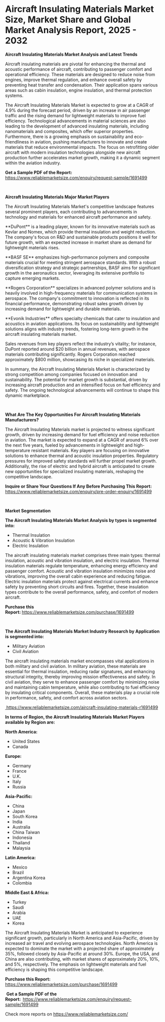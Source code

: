 <p><h1>Aircraft Insulating Materials Market Size, Market Share and Global Market Analysis Report, 2025 - 2032</h1></p><p><strong>Aircraft Insulating Materials Market Analysis and Latest Trends</strong></p>
<p><p>Aircraft insulating materials are pivotal for enhancing the thermal and acoustic performance of aircraft, contributing to passenger comfort and operational efficiency. These materials are designed to reduce noise from engines, improve thermal regulation, and enhance overall safety by preventing heat transfer and condensation. Their application spans various areas such as cabin insulation, engine insulation, and thermal protection systems.</p><p>The Aircraft Insulating Materials Market is expected to grow at a CAGR of 4.9% during the forecast period, driven by an increase in air passenger traffic and the rising demand for lightweight materials to improve fuel efficiency. Technological advancements in material sciences are also leading to the development of advanced insulating materials, including nanomaterials and composites, which offer superior properties. Furthermore, there is a growing emphasis on sustainability and eco-friendliness in aviation, pushing manufacturers to innovate and create materials that reduce environmental impacts. The focus on retrofitting older aircraft with modern insulation technologies alongside new aircraft production further accelerates market growth, making it a dynamic segment within the aviation industry.</p></p>
<p><strong>Get a Sample PDF of the Report:&nbsp;</strong> <a href="https://www.reliablemarketsize.com/enquiry/request-sample/1691499?utm_campaign=1766&utm_medium=2&utm_source=Github&utm_content=ia&utm_term=07012025&utm_id=aircraft-insulating-materials">https://www.reliablemarketsize.com/enquiry/request-sample/1691499</a></p>
<p>&nbsp;</p>
<p><strong>Aircraft Insulating Materials Major Market Players</strong></p>
<p><p>The Aircraft Insulating Materials Market's competitive landscape features several prominent players, each contributing to advancements in technology and materials for enhanced aircraft performance and safety. </p><p>**DuPont** is a leading player, known for its innovative materials such as Kevlar and Nomex, which provide thermal insulation and weight reduction. The company's focus on R&D and sustainable products positions it well for future growth, with an expected increase in market share as demand for lightweight materials rises.</p><p>**BASF SE** emphasizes high-performance polymers and composite materials crucial for meeting stringent aerospace standards. With a robust diversification strategy and strategic partnerships, BASF aims for significant growth in the aeronautics sector, leveraging its extensive portfolio to capture emerging markets.</p><p>**Rogers Corporation** specializes in advanced polymer solutions and is heavily involved in high-frequency materials for communication systems in aerospace. The company's commitment to innovation is reflected in its financial performance, demonstrating robust sales growth driven by increasing demand for lightweight and durable materials.</p><p>**Evonik Industries** offers specialty chemicals that cater to insulation and acoustics in aviation applications. Its focus on sustainability and lightweight solutions aligns with industry trends, fostering long-term growth in the aircraft insulating materials market.</p><p>Sales revenues from key players reflect the industry’s vitality; for instance, DuPont reported around $20 billion in annual revenues, with aerospace materials contributing significantly. Rogers Corporation reached approximately $800 million, showcasing its niche in specialized materials.</p><p>In summary, the Aircraft Insulating Materials Market is characterized by strong competition among companies focused on innovation and sustainability. The potential for market growth is substantial, driven by increasing aircraft production and an intensified focus on fuel efficiency and safety. The ongoing technological advancements will continue to shape this dynamic marketplace.</p></p>
<p>&nbsp;</p>
<p><strong>What Are The Key Opportunities For Aircraft Insulating Materials Manufacturers?</strong></p>
<p><p>The Aircraft Insulating Materials market is projected to witness significant growth, driven by increasing demand for fuel efficiency and noise reduction in aviation. The market is expected to expand at a CAGR of around 6% over the next five years, fueled by advancements in lightweight and high-temperature resistant materials. Key players are focusing on innovative solutions to enhance thermal and acoustic insulation properties. Regulatory pressures for improved safety standards will further propel market growth. Additionally, the rise of electric and hybrid aircraft is anticipated to create new opportunities for specialized insulating materials, reshaping the competitive landscape.</p></p>
<p><strong>Inquire or Share Your Questions If Any Before Purchasing This Report:</strong> <a href="https://www.reliablemarketsize.com/enquiry/pre-order-enquiry/1691499?utm_campaign=1766&utm_medium=2&utm_source=Github&utm_content=ia&utm_term=07012025&utm_id=aircraft-insulating-materials">https://www.reliablemarketsize.com/enquiry/pre-order-enquiry/1691499</a></p>
<p>&nbsp;</p>
<p><strong>Market Segmentation</strong></p>
<p><strong>The Aircraft Insulating Materials Market Analysis by types is segmented into:</strong></p>
<p><ul><li>Thermal Insulation</li><li>Acoustic & Vibration Insulation</li><li>Electric Insulation</li></ul></p>
<p><p>The aircraft insulating materials market comprises three main types: thermal insulation, acoustic and vibration insulation, and electric insulation. Thermal insulation materials regulate temperature, enhancing energy efficiency and passenger comfort. Acoustic and vibration insulation minimizes noise and vibrations, improving the overall cabin experience and reducing fatigue. Electric insulation materials protect against electrical currents and enhance safety by preventing short circuits and fires. Together, these insulation types contribute to the overall performance, safety, and comfort of modern aircraft.</p></p>
<p><strong>Purchase this Report:&nbsp;</strong><a href="https://www.reliablemarketsize.com/purchase/1691499?utm_campaign=1766&utm_medium=2&utm_source=Github&utm_content=ia&utm_term=07012025&utm_id=aircraft-insulating-materials">https://www.reliablemarketsize.com/purchase/1691499</a></p>
<p>&nbsp;</p>
<p><strong>The Aircraft Insulating Materials Market Industry Research by Application is segmented into:</strong></p>
<p><ul><li>Military Aviation</li><li>Civil Aviation</li></ul></p>
<p><p>The aircraft insulating materials market encompasses vital applications in both military and civil aviation. In military aviation, these materials are essential for thermal insulation, reducing radar signatures, and enhancing structural integrity, thereby improving mission effectiveness and safety. In civil aviation, they serve to enhance passenger comfort by minimizing noise and maintaining cabin temperature, while also contributing to fuel efficiency by insulating critical components. Overall, these materials play a crucial role in performance, safety, and comfort across aviation sectors.</p></p>
<p><a href="https://www.reliablemarketsize.com/aircraft-insulating-materials-r1691499?utm_campaign=1766&utm_medium=2&utm_source=Github&utm_content=ia&utm_term=07012025&utm_id=aircraft-insulating-materials">&nbsp;https://www.reliablemarketsize.com/aircraft-insulating-materials-r1691499</a></p>
<p><strong>In terms of Region, the Aircraft Insulating Materials Market Players available by Region are:</strong></p>
<p>
    <p> <strong> North America: </strong>
        <ul>
            <li>United States</li>
            <li>Canada</li>
        </ul>
        </p> 
    <p> <strong> Europe: </strong>
        <ul>
            <li>Germany</li>
            <li>France</li>
            <li>U.K.</li>
            <li>Italy</li>
            <li>Russia</li>
        </ul>
        </p> 
    <p> <strong> Asia-Pacific: </strong>
        <ul>
            <li>China</li>
            <li>Japan</li>
            <li>South Korea</li>
            <li>India</li>
            <li>Australia</li>
            <li>China Taiwan</li>
            <li>Indonesia</li>
            <li>Thailand</li>
            <li>Malaysia</li>
        </ul>
        </p> 
    <p> <strong> Latin America: </strong>
        <ul>
            <li>Mexico</li>
            <li>Brazil</li>
            <li>Argentina Korea</li>
            <li>Colombia</li>
        </ul>
        </p> 
    <p> <strong> Middle East & Africa: </strong>
        <ul>
            <li>Turkey</li>
            <li>Saudi</li>
            <li>Arabia</li>
            <li>UAE</li>
            <li>Korea</li>
        </ul>
    </p>
    </p>
<p><p>The Aircraft Insulating Materials Market is anticipated to experience significant growth, particularly in North America and Asia-Pacific, driven by increased air travel and evolving aerospace technologies. North America is expected to dominate the market with a projected share of approximately 35%, followed closely by Asia-Pacific at around 30%. Europe, the USA, and China are also contributing, with market shares of approximately 20%, 10%, and 5%, respectively. The emphasis on lightweight materials and fuel efficiency is shaping this competitive landscape.</p></p>
<p><strong>Purchase this Report: </strong><a href="https://www.reliablemarketsize.com/purchase/1691499?utm_campaign=1766&utm_medium=2&utm_source=Github&utm_content=ia&utm_term=07012025&utm_id=aircraft-insulating-materials">https://www.reliablemarketsize.com/purchase/1691499</a></p>
<p>&nbsp;<strong>Get a Sample PDF of the Report:&nbsp;&nbsp;</strong><a href="https://www.reliablemarketsize.com/enquiry/request-sample/1691499?utm_campaign=1766&utm_medium=2&utm_source=Github&utm_content=ia&utm_term=07012025&utm_id=aircraft-insulating-materials">https://www.reliablemarketsize.com/enquiry/request-sample/1691499</a></p>
<p><strong></strong></p>
<p>Check more reports on <a href="https://www.reliablemarketsize.com/?utm_campaign=1766&utm_medium=2&utm_source=Github&utm_content=ia&utm_term=07012025&utm_id=aircraft-insulating-materials">https://www.reliablemarketsize.com/</a></p>